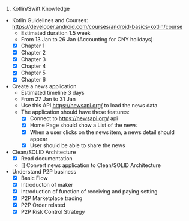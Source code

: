 1. Kotlin/Swift Knowledge
- Kotlin Guidelines and Courses: https://developer.android.com/courses/android-basics-kotlin/course 
  - Estimated duration 1.5 week
  - From 13 Jan to 26 Jan (Accounting for CNY holidays)
  - [x] Chapter 1
  - [x] Chapter 2
  - [x] Chapter 3
  - [x] Chapter 4
  - [x] Chapter 5
  - [x] Chapter 6
- Create a news application 
  - Estimated timeline 3 days
  - From 27 Jan to 31 Jan
  - Use this API https://newsapi.org/ to load the news data
  - The application should have these features:
    - [x] Connect to https://newsapi.org/ api
    - [x] Home Page should show a List of the news 
    - [x] When a user clicks on the news item, a news detail should appear
    - [x] User should be able to share the news 
- Clean/SOLID Architecture
  - [x] Read documentation
  - [] Convert news application to Clean/SOLID Architecture
- Understand P2P business 
  - [x] Basic Flow
  - [x] Introducton of maker
  - [x] Introduction of function of receiving and paying setting
  - [x] P2P Marketplace trading
  - [x] P2P Order related
  - [x] P2P Risk Control Strategy
